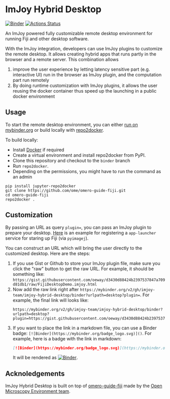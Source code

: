 # ImJoy Hybrid Desktop
[![Binder](https://mybinder.org/badge_logo.svg)](https://mybinder.org/v2/gh/imjoy-team/imjoy-hybrid-desktop/binder?urlpath=desktop)
[![Actions Status](https://github.com/imjoy-team/imjoy-hybrid-desktop/workflows/repo2docker/badge.svg)](https://github.com/imjoy-team/imjoy-hybrid-desktop/actions)


An ImJoy powered fully customizable remote desktop environment for running Fiji and other desktop software.

With the ImJoy integration, developers can use ImJoy plugins to customize the remote desktop. It allows creating hybrid apps that runs partly in the browser and a remote server. This combination allows 
 1) improve the user experience by letting latency sensitive part (e.g. interactive UI) run in the browser as ImJoy plugin, and the computation part run remotely
 2) By doing runtime customization with ImJoy plugins, it allows the user reusing the docker container thus speed up the launching in a public docker environment


## Usage
To start the remote desktop environment, you can either [run on mybinder.org](https://mybinder.org/v2/gh/imjoy-team/imjoy-hybrid-desktop/binder?urlpath=desktop) or build locally with [repo2docker](https://repo2docker.readthedocs.io/).

To build locally:

 * Install [Docker](https://www.docker.com/) if required
 * Create a virtual environment and install repo2docker from PyPI.
 * Clone this repository and checkout to the `binder` branch
 * Run  ``repo2docker``. 
 * Depending on the permissions, you might have to run the command as an admin

```
pip install jupyter-repo2docker
git clone https://github.com/ome/omero-guide-fiji.git
cd omero-guide-fiji
repo2docker .
```

## Customization
By passing an URL as query `plugin=`, you can pass an ImJoy plugin to prepare your desktop. [Here](https://gist.github.com/oeway/d3430d88424b2397537847a709d81db1) is an example for registering a `app-launcher` service for staring up Fiji (via `pyimagej`). 

You can construct an URL which will bring the user directly to the customized desktop. Here are the steps:
 1. If you use Gist or Github to store your ImJoy plugin file, make sure you click the "raw" button to get the raw URL. For example, it should be something like: `https://gist.githubusercontent.com/oeway/d3430d88424b2397537847a709d81db1/raw/FijiDesktopDemo.imjoy.html`
 2. Now add the raw link right after `https://mybinder.org/v2/gh/imjoy-team/imjoy-hybrid-desktop/binder?urlpath=desktop?plugin=`. For example, the final link will looks like:
    ```
    https://mybinder.org/v2/gh/imjoy-team/imjoy-hybrid-desktop/binder?urlpath=desktop?plugin=https://gist.githubusercontent.com/oeway/d3430d88424b2397537847a709d81db1/raw/FijiDesktopDemo.imjoy.html
    ```
 3. If you want to place the link in a markdown file, you can use a Binder badge: `[![Binder](https://mybinder.org/badge_logo.svg)]()`. For example, here is a badge with the link in markdown:
    ```markdown
    [![Binder](https://mybinder.org/badge_logo.svg)](https://mybinder.org/v2/gh/imjoy-team/imjoy-hybrid-desktop/binder?urlpath=desktop?plugin=https://gist.githubusercontent.com/oeway/d3430d88424b2397537847a709d81db1/raw/FijiDesktopDemo.imjoy.html)
    ```
    It will be rendered as [![Binder](https://mybinder.org/badge_logo.svg)](https://mybinder.org/v2/gh/imjoy-team/imjoy-hybrid-desktop/binder?urlpath=desktop?plugin=https://gist.githubusercontent.com/oeway/d3430d88424b2397537847a709d81db1/raw/FijiDesktopDemo.imjoy.html).

## Acknoledgements

ImJoy Hybrid Desktop is built on top of [omero-guide-fiji](https://github.com/ome/omero-guide-fiji) made by the [Open Microscopy Environment team](https://github.com/ome).